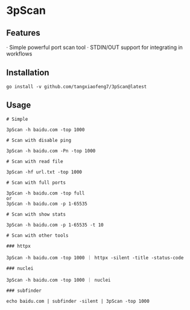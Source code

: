# 3pScan

## Features

· Simple powerful port scan tool
· STDIN/OUT support for integrating in workflows

## Installation
```
go install -v github.com/tangxiaofeng7/3pScan@latest
```

## Usage
```
# Simple

3pScan -h baidu.com -top 1000

# Scan with disable ping

3pScan -h baidu.com -Pn -top 1000

# Scan with read file

3pScan -hf url.txt -top 1000

# Scan with full ports

3pScan -h baidu.com -top full
or
3pScan -h baidu.com -p 1-65535

# Scan with show stats

3pScan -h baidu.com -p 1-65535 -t 10

# Scan with other tools

### httpx

3pScan -h baidu.com -top 1000 ｜ httpx -silent -title -status-code

### nuclei

3pScan -h baidu.com -top 1000 ｜ nuclei

### subfinder

echo baidu.com | subfinder -silent | 3pScan -top 1000

```



